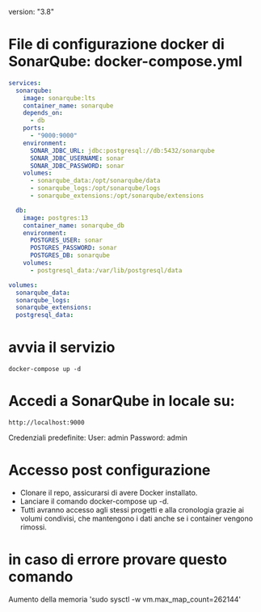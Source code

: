 version: "3.8"
# File di configurazione docker di SonarQube: docker-compose.yml 

```yml
services:
  sonarqube:
    image: sonarqube:lts
    container_name: sonarqube
    depends_on:
      - db
    ports:
      - "9000:9000"
    environment:
      SONAR_JDBC_URL: jdbc:postgresql://db:5432/sonarqube
      SONAR_JDBC_USERNAME: sonar
      SONAR_JDBC_PASSWORD: sonar
    volumes:
      - sonarqube_data:/opt/sonarqube/data
      - sonarqube_logs:/opt/sonarqube/logs
      - sonarqube_extensions:/opt/sonarqube/extensions

  db:
    image: postgres:13
    container_name: sonarqube_db
    environment:
      POSTGRES_USER: sonar
      POSTGRES_PASSWORD: sonar
      POSTGRES_DB: sonarqube
    volumes:
      - postgresql_data:/var/lib/postgresql/data

volumes:
  sonarqube_data:
  sonarqube_logs:
  sonarqube_extensions:
  postgresql_data:
```

# avvia il servizio

```
docker-compose up -d
```

# Accedi a SonarQube in locale su:

```
http://localhost:9000
```

Credenziali predefinite:
User: admin
Password: admin


# Accesso post configurazione

- Clonare il repo, assicurarsi di avere Docker installato.
- Lanciare il comando docker-compose up -d.
- Tutti avranno accesso agli stessi progetti e alla cronologia grazie ai volumi condivisi, che mantengono i dati anche se i container vengono rimossi.

# in caso di errore provare questo comando
Aumento della memoria 
'sudo sysctl -w vm.max_map_count=262144'